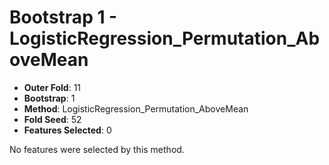 # Bootstrap 1 - LogisticRegression_Permutation_AboveMean

- **Outer Fold**: 11
- **Bootstrap**: 1
- **Method**: LogisticRegression_Permutation_AboveMean
- **Fold Seed**: 52
- **Features Selected**: 0

No features were selected by this method.
